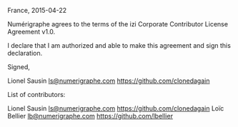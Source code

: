 France, 2015-04-22

Numérigraphe agrees to the terms of the izi Corporate Contributor License
Agreement v1.0.

I declare that I am authorized and able to make this agreement and sign this
declaration.

Signed,

Lionel Sausin ls@numerigraphe.com https://github.com/clonedagain

List of contributors:

Lionel Sausin ls@numerigraphe.com https://github.com/clonedagain
Loïc Bellier lb@numerigraphe.com https://github.com/lbellier
